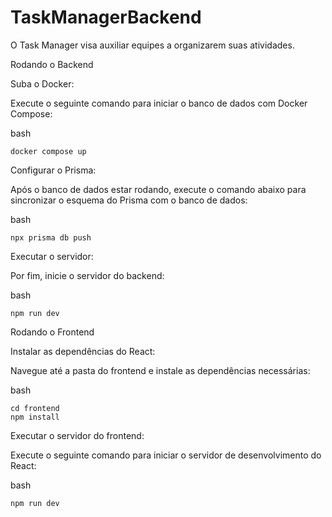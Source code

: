 # TaskManagerBackend

O Task Manager visa auxiliar equipes a organizarem suas atividades. 


Rodando o Backend

Suba o Docker:

Execute o seguinte comando para iniciar o banco de dados com Docker Compose:

bash

    docker compose up


Configurar o Prisma:

Após o banco de dados estar rodando, execute o comando abaixo para sincronizar o esquema do Prisma com o banco de dados:

bash

    npx prisma db push


Executar o servidor:

Por fim, inicie o servidor do backend:

bash

    npm run dev



Rodando o Frontend

  Instalar as dependências do React:

  Navegue até a pasta do frontend e instale as dependências necessárias:

bash

    cd frontend
    npm install


Executar o servidor do frontend:

Execute o seguinte comando para iniciar o servidor de desenvolvimento do React:

bash

    npm run dev


